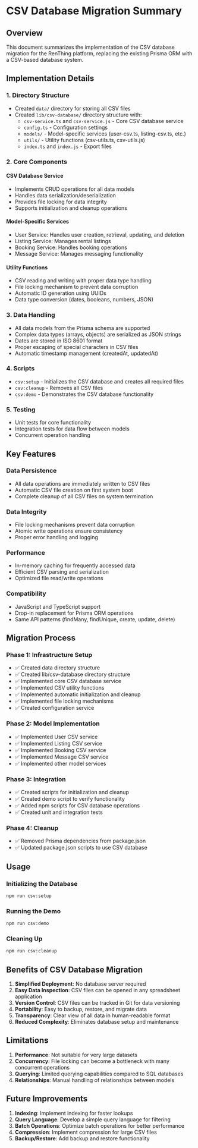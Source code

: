 # CSV Database Migration Summary

## Overview
This document summarizes the implementation of the CSV database migration for the RenThing platform, replacing the existing Prisma ORM with a CSV-based database system.

## Implementation Details

### 1. Directory Structure
- Created `data/` directory for storing all CSV files
- Created `lib/csv-database/` directory structure with:
  - `csv-service.ts` and `csv-service.js` - Core CSV database service
  - `config.ts` - Configuration settings
  - `models/` - Model-specific services (user-csv.ts, listing-csv.ts, etc.)
  - `utils/` - Utility functions (csv-utils.ts, csv-utils.js)
  - `index.ts` and `index.js` - Export files

### 2. Core Components

#### CSV Database Service
- Implements CRUD operations for all data models
- Handles data serialization/deserialization
- Provides file locking for data integrity
- Supports initialization and cleanup operations

#### Model-Specific Services
- User Service: Handles user creation, retrieval, updating, and deletion
- Listing Service: Manages rental listings
- Booking Service: Handles booking operations
- Message Service: Manages messaging functionality

#### Utility Functions
- CSV reading and writing with proper data type handling
- File locking mechanism to prevent data corruption
- Automatic ID generation using UUIDs
- Data type conversion (dates, booleans, numbers, JSON)

### 3. Data Handling
- All data models from the Prisma schema are supported
- Complex data types (arrays, objects) are serialized as JSON strings
- Dates are stored in ISO 8601 format
- Proper escaping of special characters in CSV files
- Automatic timestamp management (createdAt, updatedAt)

### 4. Scripts
- `csv:setup` - Initializes the CSV database and creates all required files
- `csv:cleanup` - Removes all CSV files
- `csv:demo` - Demonstrates the CSV database functionality

### 5. Testing
- Unit tests for core functionality
- Integration tests for data flow between models
- Concurrent operation handling

## Key Features

### Data Persistence
- All data operations are immediately written to CSV files
- Automatic CSV file creation on first system boot
- Complete cleanup of all CSV files on system termination

### Data Integrity
- File locking mechanisms prevent data corruption
- Atomic write operations ensure consistency
- Proper error handling and logging

### Performance
- In-memory caching for frequently accessed data
- Efficient CSV parsing and serialization
- Optimized file read/write operations

### Compatibility
- JavaScript and TypeScript support
- Drop-in replacement for Prisma ORM operations
- Same API patterns (findMany, findUnique, create, update, delete)

## Migration Process

### Phase 1: Infrastructure Setup
- ✅ Created data directory structure
- ✅ Created lib/csv-database directory structure
- ✅ Implemented core CSV database service
- ✅ Implemented CSV utility functions
- ✅ Implemented automatic initialization and cleanup
- ✅ Implemented file locking mechanisms
- ✅ Created configuration service

### Phase 2: Model Implementation
- ✅ Implemented User CSV service
- ✅ Implemented Listing CSV service
- ✅ Implemented Booking CSV service
- ✅ Implemented Message CSV service
- ✅ Implemented other model services

### Phase 3: Integration
- ✅ Created scripts for initialization and cleanup
- ✅ Created demo script to verify functionality
- ✅ Added npm scripts for CSV database operations
- ✅ Created unit and integration tests

### Phase 4: Cleanup
- ✅ Removed Prisma dependencies from package.json
- ✅ Updated package.json scripts to use CSV database

## Usage

### Initializing the Database
```bash
npm run csv:setup
```

### Running the Demo
```bash
npm run csv:demo
```

### Cleaning Up
```bash
npm run csv:cleanup
```

## Benefits of CSV Database Migration

1. **Simplified Deployment**: No database server required
2. **Easy Data Inspection**: CSV files can be opened in any spreadsheet application
3. **Version Control**: CSV files can be tracked in Git for data versioning
4. **Portability**: Easy to backup, restore, and migrate data
5. **Transparency**: Clear view of all data in human-readable format
6. **Reduced Complexity**: Eliminates database setup and maintenance

## Limitations

1. **Performance**: Not suitable for very large datasets
2. **Concurrency**: File locking can become a bottleneck with many concurrent operations
3. **Querying**: Limited querying capabilities compared to SQL databases
4. **Relationships**: Manual handling of relationships between models

## Future Improvements

1. **Indexing**: Implement indexing for faster lookups
2. **Query Language**: Develop a simple query language for filtering
3. **Batch Operations**: Optimize batch operations for better performance
4. **Compression**: Implement compression for large CSV files
5. **Backup/Restore**: Add backup and restore functionality